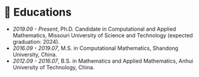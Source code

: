 
# 📖 Educations
- *2019.09 - Present*, Ph.D. Candidate in Computational and Applied Mathematics, Missouri University of Science and Technology (expected graduation: 2024).
- *2016.09 - 2019.07*, M.S. in Computational Mathematics, Shandong University, China.
- *2012.09 - 2016.07*, B.S. in Mathematics and Applied Mathematics, Anhui University of Technology, China.
